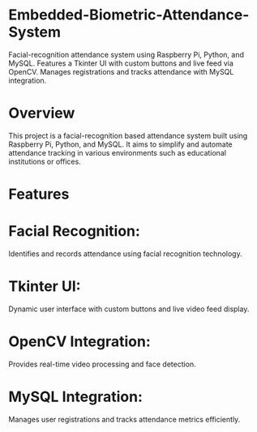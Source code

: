 # Embedded-Biometric-Attendance-System
Facial-recognition attendance system using Raspberry Pi, Python, and MySQL. Features a Tkinter UI with custom buttons and live feed via OpenCV. Manages registrations and tracks attendance with MySQL integration.

# Overview
This project is a facial-recognition based attendance system built using Raspberry Pi, Python, and MySQL. It aims to simplify and automate attendance tracking in various environments such as educational institutions or offices.

# Features
  # Facial Recognition:
  Identifies and records attendance using facial recognition technology.
  # Tkinter UI:
  Dynamic user interface with custom buttons and live video feed display.
  # OpenCV Integration: 
  Provides real-time video processing and face detection.
  # MySQL Integration: 
  Manages user registrations and tracks attendance metrics efficiently.
